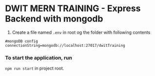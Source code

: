 # DWIT MERN TRAINING - Express Backend with mongodb
1. Create a file named ```.env``` in root og the folder with following contents
```
#mongoDB config
connectionString=mongodb://localhost:27017/dwitTraining
```

### To start the application, run
```npm run start``` in project root.